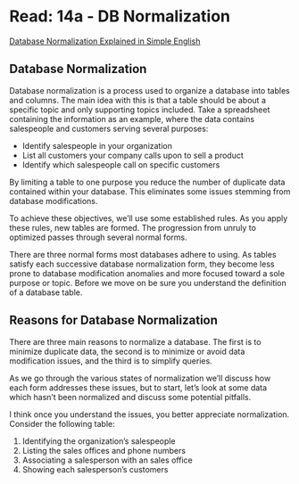 # Read: 14a - DB Normalization

[Database Normalization Explained in Simple English](https://www.essentialsql.com/get-ready-to-learn-sql-database-normalization-explained-in-simple-english/)

## Database Normalization 

Database normalization is a process used to organize a database into tables and columns.  The main idea with this is that a table should be about a specific topic and only supporting topics included. Take a spreadsheet containing the information as an example, where the data contains salespeople and customers serving several purposes:

- Identify salespeople in your organization
- List all customers your company calls upon to sell a product
- Identify which salespeople call on specific customers

By limiting a table to one purpose you reduce the number of duplicate data contained within your database. This eliminates some issues stemming from database modifications.

To achieve these objectives, we’ll use some established rules. As you apply these rules, new tables are formed. The progression from unruly to optimized passes through several normal forms.

There are three normal forms most databases adhere to using.  As tables satisfy each successive database normalization form, they become less prone to database modification anomalies and more focused toward a sole purpose or topic. Before we move on be sure you understand the definition of a database table.

## Reasons for Database Normalization

There are three main reasons to normalize a database.  The first is to minimize duplicate data, the second is to minimize or avoid data modification issues, and the third is to simplify queries. 

As we go through the various states of normalization we’ll discuss how each form addresses these issues, but to start, let’s look at some data which hasn’t been normalized and discuss some potential pitfalls. 

I think once you understand the issues, you better appreciate normalization. Consider the following table:

1. Identifying the organization’s salespeople
2. Listing the sales offices and phone numbers
3. Associating a salesperson with an sales office
4. Showing each salesperson’s customers

